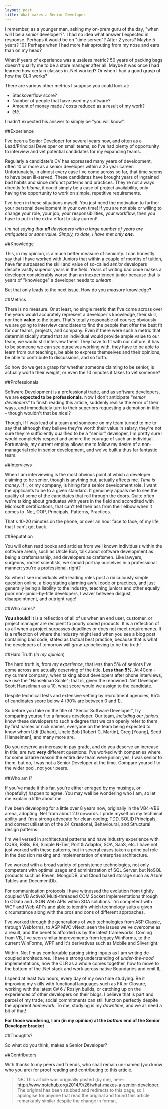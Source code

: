 ```yaml
---
layout: post
title: What makes a Senior Developer
---
```


I remember, as a younger man, asking my on-prem guru of the day, "when will I be a _senior_ developer?".    I had no idea what answer I expected in response.  Perhaps it would be on "time served"? After 2 years? Maybe 5 years? 10? Perhaps when I had more hair sprouting from my nose and ears than on my head?

What if years of experience was a useless metric? 50 years of packing bags doesn't qualify me to be a store manager after all.  Maybe it was once I had learned how certain classes in .Net worked? Or when I had a good grasp of how the CLR works?

There are various other metrics I suppose you could look at:

* Stackoverflow score?
* Number of people that have used my software?
* Amount of money made / costs reduced as a result of my work?
* etc.

I hadn't expected his answer to simply be "you will know".

##Experience

I've been a Senior Developer for several years now, and often as a Lead/Principal Developer on small teams, so I've had plenty of opportunity to interview and vet potential candidates for my expanding teams.

Regularly a candidate's CV has expressed many years of development, often 10 or more as a senior developer within a 25 year career.  Unfortunately, in almost every case I've come across so far, that time seems to have been ill-served.  These candidates have brought years of ingrained bad habits and since defunct patterns and practices.  They're not always directly _to blame_, it could simply be a case of project availability, only having the opportunity to work on simple, repetitive requirements. 

I've been in these situations myself.  You just need the motivation to further your personal development in your own time!  If you are not able or willing to change your role, your job, your responsibilities, your workflow, then you have to put in the extra effort to stay current!

_I'm not saying that **all** developers with a large number of years are antiquated or sans value.  Simply, to date, I have met only **one**._

##Knowledge

This, in my opinion, is a much better measure of seniority.  I can honestly say that I have worked with Juniors that within a couple of months of tuition, have far surpassed the skill and value of so-called _senior_ developers despite vastly superior years in the field.  Years of writing bad code makes a developer considerably worse than an inexperienced junior because that is years of "knowledge" a developer needs to _unlearn_.

But that only leads to the next issue.  How do you _measure_ knowledge?

##Metrics

There is no measure.  Or at least, no single metric that I've come across over the years would accurately represent a developer's knowledge, their skill, nor their **value** to the team.  That's totally reasonable of course; obviously we are going to interview candidates to find the people that offer the best fit for our teams, projects, and company.  Even if there were such a metric that deterministically stated that an individual would provide ample value to our team, we would still interview them!  They have to fit with our culture, it has to be someone we can see ourselves working with, they have to be able to learn from our teachings, be able to express themselves and their opinions, be able to contribute to discussions, and so forth.

So how do we get a grasp for whether someone claiming to be senior, is actually worth their weight, or even the 10 minutes it takes to vet someone?

##Professionals

Software Development is a professional trade, and as software developers, we are **expected to be professionals**.  Now I don't anticipate _"senior developers"_ to finish reading this article, suddenly realise the error of their ways, and immediately turn to their superiors requesting a demotion in title - though wouldn't that be nice!?  

Though, if I was lead of a team and someone on my team turned to me to say that although they believe they're worth their value in salary, they're not sure they're sufficiently qualified to be a "senior" developer, I'm pretty sure I would completely respect and admire the courage of such an individual.  Fortunately, my current employ allows me to follow my desire of a non-managerial role in senior development, and we've built a thus far fantastic team.

##Interviews

When I am interviewing is the most obvious point at which a developer claiming to be senior, though is anything but, actually affects me.  _Time is money_.  If I, or my company, is hiring for a senior development role, I want the applicants to be to a given standard.  It genuinely appals me to see the quality of some of the candidates that roll through the doors.  Quite often we're talking about graduates with years in the field and accredited with Microsoft certifications, that can't tell their ass from their elbow when it comes to .Net, OOP, Principals, Patterns, Practices.

That's 10-20 minutes on the phone, or over an hour face to face, of my life, that I can't get back.

##Reputation

You will often read books and articles from well known individuals within the software arena, such as Uncle Bob, talk about software development as being a craftsmanship, and developers as craftsmen.  Like lawyers, surgeons, rocket scientists, we should portray ourselves in a professional manner; you're a professional, right?

So when I see individuals with leading roles post a ridiculously simple question online, a blog stating alarming awful code or practices, and just generally being a liability to the industry, teaching juniors and other equally poor non-junior-by-title developers, I waver between disgust, disappointment, and outright rage!

##Who cares?

**You should!**  It is a reflection of all of us when an end user, customer, or project manager are recipient to poorly coded products.  It is a reflection of us all when a project surpasses deadlines or does not meet requirements.  It is a reflection of where the industry might lead when you see a blog post containing bad code, stated as factual best practice, because that is what the developers of tomorrow will _grow-up_ believing to be the truth!

##Hard Truth (*In my opinion*)

The hard truth is, from *my experience*, that less than 5% of seniors I've come across are actually deserving of the title.  **Less than 5%**.  At 4Com - my current company, when talking about developers after phone interviews, we use the "Hanselman Scale"; that is, given the renowned .Net Developer Scott Hanselman as a 10, what score would we assign to the candidate.

Despite technical tests and extensive vetting by recruitment agencies, 95% of candidates score below 4 (90% are between 0 and 1).

So before you take on the title of "Senior Software Developer", try comparing yourself to a famous developer.  Our team, _including our juniors_, know these developers to such a degree that we can openly refer to them by first names or nick names, everyone on the team being expected to know whom Udi [Dahan], Uncle Bob [Robert C. Martin], Greg [Young], Scott [Hanselman], and many more are.

Do you deserve an increase in pay grade, and do you deserve an increase in title, are two **very** different questions.  I've worked with companies where for some bizarre reason the entire dev team were junior; yes, I was senior to them, but no, I was not a Senior Developer at the time.  Compare yourself to the wider pool, not your peers.

##Who am I?

If you've made it this far, you're either enraged by my musings, or (hopefully) happen to agree.  You may well be wondering who I am, so let me explain a little about me.

I've been developing for a little over 8 years now, originally in the VB4-VB6 arena, adopting .Net from about 2.0 onwards.  I pride myself on my technical ability and I'm a strong advocate for clean coding; TDD, SOLID Principals, and correct utilisation of the 24 Creational, Behavioural, and Structural design patterns.

I'm well versed in architectural patterns and have industry experience with CQRS, ESBs, ES, Simple N-Tier, Port & Adaptor, SOA, SaaS, etc.  I have not just worked with these patterns, but in several cases taken a principal role in the decision making and implementation of enterprise architecture.

I've worked with a broad variety of persistence technologies, not only competent with optimal usage and administration of SQL Server, but NoSQL products such as Raven, MongoDB, and Cloud based storage such as Azure Tables and DocumentDb.

For communication protocols I have witnessed the evolution from tightly coupled VB ActiveX Multi-threaded COM Socket Implementations through to OData and JSON Web APIs within SOA solutions.  I'm competent with WCF and Web API's and able to identify which technology suits a given circumstance along with the pros and cons of different approaches.

I've worked through the generations of web technologies from ASP Classic, through Webforms, to ASP MVC vNext, seen the issues we've overcome as a result, and the benefits afforded us by the latest frameworks.  Coming from VB, I've seen similar improvements from legacy WinForms, to the current WinForms, WPF and it's derivatives such as Mobile and Silverlight.

Within .Net I'm as comfortable parsing string inputs as I am writing de-coupled architectures.  I have a strong understanding of _under-the-hood_ implementations, how the CLR as a whole comes together, how to move to the bottom of the .Net stack and work across native Boundaries and emit IL.

I spend at least two hours, every day of my own time studying.  Be it improving my skills with functional languages such as F# or Closure, working with the latest C# 6 / Roslyn builds, or catching up on the experiences of other developers on their blogs.  I believe that is part and parcel of my trade; social commitments can still function perfectly despite the apparent _homework_.  To me, studying is my _downtime_, and we all need a bit of that!

**For those wondering, I am (in my opinion) at the _bottom_ end of the Senior Developer bracket**

##Thoughts?

So what do you think, makes a Senior Developer?

##Contributors

With thanks to my peers and friends, who shall remain un-named (you know who you are) for proof reading and contributing to this article.

> NB: This article was originally posted (by me), here: http://www.notehub.org/2014/9/26/what-makes-a-senior-developer.  The original has been stubbed and redirects to this page, so I apologise for anyone that read the original and found this article remarkably similar despite the change in format.
